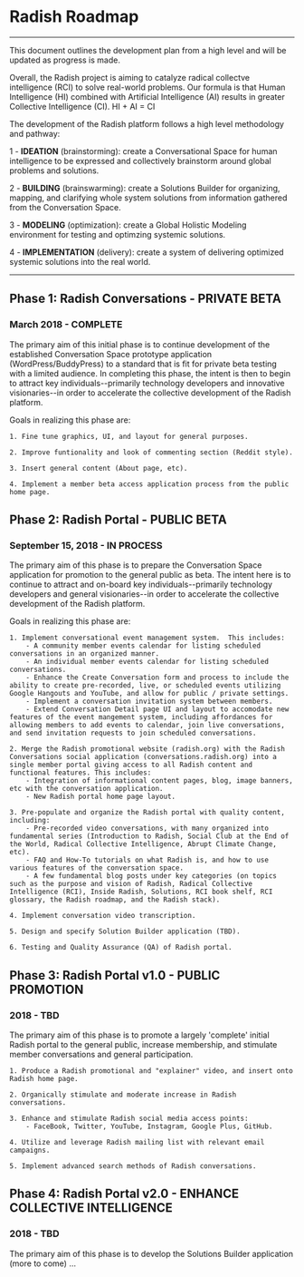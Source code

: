 
# Radish Roadmap
----------------

This document outlines the development plan from a high level and will be updated as progress is made. 

Overall, the Radish project is aiming to catalyze radical collectve intelligence (RCI) to solve real-world problems.  Our formula is that Human Intelligence (HI) combined with Artificial Intelligence (AI) results in greater Collective Intelligence (CI). HI + AI = CI

The development of the Radish platform follows a high level methodology and pathway:

1 - **IDEATION** (brainstorming): create a Conversational Space for human intelligence to be expressed and collectively brainstorm around global problems and solutions.  

2 - **BUILDING** (brainswarming): create a Solutions Builder for organizing, mapping, and clarifying whole system solutions from information gathered from the Conversation Space.

3 - **MODELING** (optimization): create a Global Holistic Modeling environment for testing and optimzing systemic solutions.  

4 - **IMPLEMENTATION** (delivery): create a system of delivering optimized systemic solutions into the real world.

___


## Phase 1: Radish Conversations - PRIVATE BETA
### March 2018 - COMPLETE

The primary aim of this initial phase is to continue development of the established Conversation Space prototype application (WordPress/BuddyPress) to a standard that is fit for private beta testing with a limited audience.  In completing this phase, the intent is then to begin to attract key individuals--primarily technology developers and innovative visionaries--in order to accelerate the collective development of the Radish platform.

Goals in realizing this phase are:

    1. Fine tune graphics, UI, and layout for general purposes.

    2. Improve funtionality and look of commenting section (Reddit style).

    3. Insert general content (About page, etc).

    4. Implement a member beta access application process from the public home page.


## Phase 2: Radish Portal - PUBLIC BETA
### September 15, 2018 - IN PROCESS

The primary aim of this phase is to prepare the Conversation Space application for promotion to the general public as beta.  The intent here is to continue to attract and on-board key individuals--primarily technology developers and general visionaries--in order to accelerate the collective development of the Radish platform.

Goals in realizing this phase are:

    1. Implement conversational event management system.  This includes:
        - A community member events calendar for listing scheduled conversations in an organized manner.
        - An individual member events calendar for listing scheduled conversations.
        - Enhance the Create Conversation form and process to include the ability to create pre-recorded, live, or scheduled events utilizing Google Hangouts and YouTube, and allow for public / private settings.
        - Implement a conversation invitation system between members.  
        - Extend Conversation Detail page UI and layout to accomodate new features of the event mangement system, including affordances for allowing members to add events to calendar, join live conversations, and send invitation requests to join scheduled conversations. 

    2. Merge the Radish promotional website (radish.org) with the Radish Conversations social application (conversations.radish.org) into a single member portal giving access to all Radish content and functional features. This includes:
        - Integration of informational content pages, blog, image banners, etc with the conversation application.
        - New Radish portal home page layout.  
   
    3. Pre-populate and organize the Radish portal with quality content, including:
        - Pre-recorded video conversations, with many organized into fundamental series (Introduction to Radish, Social Club at the End of the World, Radical Collective Intelligence, Abrupt Climate Change, etc).
        - FAQ and How-To tutorials on what Radish is, and how to use various features of the conversation space.
        - A few fundamental blog posts under key categories (on topics such as the purpose and vision of Radish, Radical Collective Intelligence (RCI), Inside Radish, Solutions, RCI book shelf, RCI glossary, the Radish roadmap, and the Radish stack).  

    4. Implement conversation video transcription.

    5. Design and specify Solution Builder application (TBD).

    6. Testing and Quality Assurance (QA) of Radish portal.


## Phase 3: Radish Portal v1.0 - PUBLIC PROMOTION  
### 2018 - TBD

The primary aim of this phase is to promote a largely 'complete' initial Radish portal to the general public, increase membership, and stimulate member conversations and general participation.

    1. Produce a Radish promotional and "explainer" video, and insert onto Radish home page. 

    2. Organically stimulate and moderate increase in Radish conversations.

    3. Enhance and stimulate Radish social media access points:
        - FaceBook, Twitter, YouTube, Instagram, Google Plus, GitHub.

    4. Utilize and leverage Radish mailing list with relevant email campaigns.  

    5. Implement advanced search methods of Radish conversations.


## Phase 4: Radish Portal v2.0 - ENHANCE COLLECTIVE INTELLIGENCE  
### 2018 - TBD

The primary aim of this phase is to develop the Solutions Builder application (more to come) ... 






